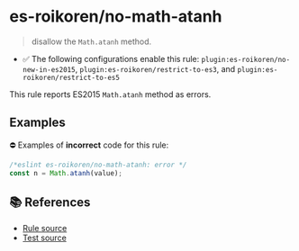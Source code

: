 # es-roikoren/no-math-atanh
> disallow the `Math.atanh` method.

- ✅ The following configurations enable this rule: `plugin:es-roikoren/no-new-in-es2015`, `plugin:es-roikoren/restrict-to-es3`, and `plugin:es-roikoren/restrict-to-es5`

This rule reports ES2015 `Math.atanh` method as errors.

## Examples

⛔ Examples of **incorrect** code for this rule:

```js
/*eslint es-roikoren/no-math-atanh: error */
const n = Math.atanh(value);
```

## 📚 References

- [Rule source](https://github.com/roikoren755/eslint-plugin-es/blob/v0.0.1/src/rules/no-math-atanh.ts)
- [Test source](https://github.com/roikoren755/eslint-plugin-es/blob/v0.0.1/tests/src/rules/no-math-atanh.ts)

